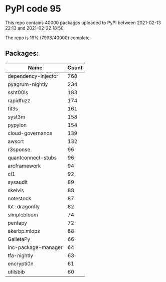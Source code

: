 # PyPI code 95

This repo contains 40000 packages uploaded to PyPI between 
2021-02-13 22:13 and 2021-02-22 18:50.

The repo is 19% (7998/40000) complete.

## Packages:

| Name  | Count |
| ----- | ----- |
| dependency-injector | 768 |
| pyagrum-nightly | 234 |
| ssht00ls | 183 |
| rapidfuzz | 174 |
| fil3s | 161 |
| syst3m | 158 |
| pypylon | 154 |
| cloud-governance | 139 |
| awscrt | 132 |
| r3sponse | 96 |
| quantconnect-stubs | 96 |
| arcframework | 94 |
| cl1 | 92 |
| sysaudit | 89 |
| skelvis | 88 |
| notestock | 87 |
| lbt-dragonfly | 82 |
| simplebloom | 74 |
| pentapy | 72 |
| akerbp.mlops | 68 |
| GalletaPy | 66 |
| inc-package-manager | 64 |
| tfa-nightly | 63 |
| encrypti0n | 61 |
| utilsbib | 60 |


